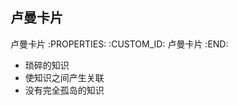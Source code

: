 卢曼卡片
---------------------------

卢曼卡片
   :PROPERTIES:
   :CUSTOM_ID: 卢曼卡片
   :END:

- 琐碎的知识
- 使知识之间产生关联
- 没有完全孤岛的知识
